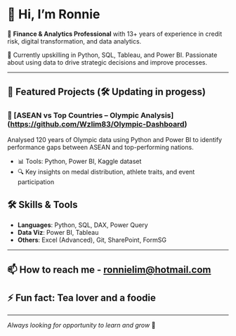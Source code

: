 # 👋 Hi, I’m Ronnie
:briefcase: **Finance & Analytics Professional** with 13+ years of experience in credit risk, digital transformation, and data analytics.

🌱 Currently upskilling in Python, SQL, Tableau, and Power BI. Passionate about using data to drive strategic decisions and improve processes.
  
---

## 🚀 Featured Projects (:hammer_and_wrench: Updating in progess)
  
### 🏅 [ASEAN vs Top Countries – Olympic Analysis] (https://github.com/Wzlim83/Olympic-Dashboard)
Analysed 120 years of Olympic data using Python and Power BI to identify performance gaps between ASEAN and top-performing nations.

- 📊 Tools: Python, Power BI, Kaggle dataset
- 🔍 Key insights on medal distribution, athlete traits, and event participation
  
## 🛠️ Skills & Tools

- **Languages**: Python, SQL, DAX, Power Query
- **Data Viz**: Power BI, Tableau
- **Others**: Excel (Advanced), Git, SharePoint, FormSG
  
---

## 📫 How to reach me - ronnielim@hotmail.com
## ⚡ Fun fact: Tea lover and a foodie 

---

_Always looking for opportunity to learn and grow_ 🚀

<!---
Wzlim83/Wzlim83 is a ✨ special ✨ repository because its `README.md` (this file) appears on your GitHub profile.
You can click the Preview link to take a look at your changes.
--->
